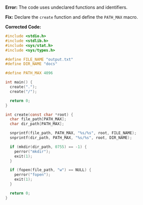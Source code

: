 **Error:** The code uses undeclared functions and identifiers.

**Fix:** Declare the `create` function and define the `PATH_MAX` macro.

**Corrected Code:**

```c
#include <stdio.h>
#include <stdlib.h>
#include <sys/stat.h>
#include <sys/types.h>

#define FILE_NAME "output.txt"
#define DIR_NAME "docs"

#define PATH_MAX 4096

int main() {
  create(".");
  create("/");

  return 0;
}

int create(const char *root) {
  char file_path[PATH_MAX];
  char dir_path[PATH_MAX];

  snprintf(file_path, PATH_MAX, "%s/%s", root, FILE_NAME);
  snprintf(dir_path, PATH_MAX, "%s/%s", root, DIR_NAME);

  if (mkdir(dir_path, 0755) == -1) {
    perror("mkdir");
    exit(1);
  }

  if (fopen(file_path, "w") == NULL) {
    perror("fopen");
    exit(1);
  }

  return 0;
}
```
